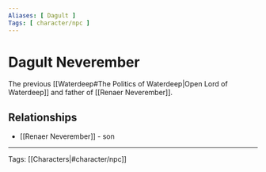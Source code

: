 ```yaml
---
Aliases: [ Dagult ]
Tags: [ character/npc ]
---
```


# Dagult Neverember

The previous [[Waterdeep#The Politics of Waterdeep|Open Lord of Waterdeep]] and father of [[Renaer Neverember]].

## Relationships

- [[Renaer Neverember]] - son

---
Tags: [[Characters|#character/npc]]
